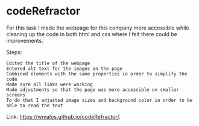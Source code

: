 # codeRefractor

For this task I made the webpage for this company more accessible while cleaning up the code in both html and css where I felt there could be improvements.

Steps:

    Edited the title of the webpage
    Entered alt text for the images on the page
    Combined elements with the same properties in order to simplify the code
    Made sure all links were working
    Made adjustments so that the page was more accessible on smaller screens
    To do that I adjusted image sizes and background color in order to be able to read the text
    
Link: https://wmalos.github.io/codeRefractor/.

